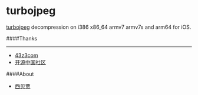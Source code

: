 # turbojpeg

[turbojpeg](http://libjpeg-turbo.virtualgl.org/) decompression on  i386 x86_64 armv7 armv7s and arm64 for iOS.

####Thanks
****
- [43z3com](https://github.com/43z3com) 
- [开源中国社区](http://www.oschina.net/) 

####About
- [西贝贾](https://twitter.com/jyhprivate)